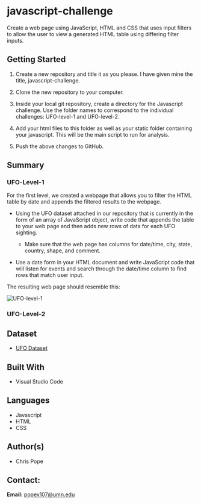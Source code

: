 # javascript-challenge

Create a web page using JavaScript, HTML and CSS that uses input filters to allow the user to view a generated HTML table using differing filter inputs.

## Getting Started

1. Create a new repository and title it as you please. I have given mine the title, javascript-challenge.

1. Clone the new repository to your computer.

1. Inside your local git repository, create a directory for the Javascript challenge. Use the folder names to correspond to the individual challenges: UFO-level-1 and UFO-level-2.

1. Add your html files to this folder as well as your static folder containing your javascript. This will be the main script to run for analysis.

1. Push the above changes to GitHub.

## Summary

### UFO-Level-1

For the first level, we created a webpage that allows you to filter the HTML table by date and appends the filtered results to the webpage.

* Using the UFO dataset attached in our repository that is currently in the form of an array of JavaScript object, write code that appends the table to your web page and then adds new rows of data for each UFO sighting.
    
    * Make sure that the web page has columns for date/time, city, state, country, shape, and comment.

* Use a date form in your HTML document and write JavaScript code that will listen for events and search through the date/time column to find rows that match user input.

The resulting web page should resemble this:

![UFO-level-1](https://user-images.githubusercontent.com/75814760/114233764-72a1d880-9943-11eb-9ced-8ac0beaec3fb.jpg)

### UFO-Level-2

## Dataset

* [UFO Dataset](https://github.com/chrispope12391/javascript-challenge/blob/main/UFO-level-1/static/js/data.js)

## Built With

* Visual Studio Code

## Languages

* Javascript
* HTML
* CSS

## Author(s)

* Chris Pope

## Contact:

__Email:__ popex107@umn.edu